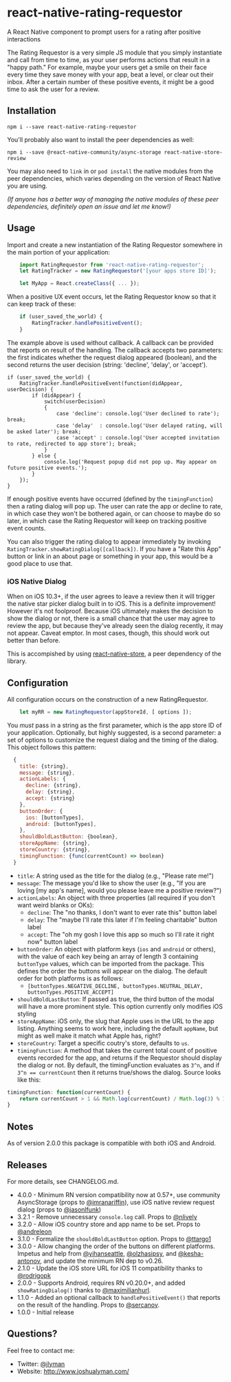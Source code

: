 # react-native-rating-requestor

A React Native component to prompt users for a rating after positive interactions

The Rating Requestor is a very simple JS module that you simply instantiate and call from time to time, as your user performs actions that result in a "happy path." For example, maybe your users get a smile on their face every time they save money with your app, beat a level, or clear out their inbox. After a certain number of these positive events, it might be a good time to ask the user for a review. 

## Installation

    npm i --save react-native-rating-requestor

You'll probably also want to install the peer dependencies as well: 

    npm i --save @react-native-community/async-storage react-native-store-review

 You may also need to `link` in or `pod install` the native modules from the peer dependencies, which varies depending on the version of React Native you are using.

 *(If anyone has a better way of managing the native modules of these peer dependencies, definitely open an issue and let me know!)*

## Usage

Import and create a new instantiation of the Rating Requestor somewhere in the main portion of your application:

````javascript
    import RatingRequestor from 'react-native-rating-requestor';
    let RatingTracker = new RatingRequestor('[your apps store ID]');

    let MyApp = React.createClass({ ... });
````
When a positive UX event occurs, let the Rating Requestor know so that it can keep track of these:

````javascript
	if (user_saved_the_world) {
		RatingTracker.handlePositiveEvent();
	}
````

The example above is used without callback. A callback can be provided that reports on result of the handling. The callback accepts two parameters: the first indicates whether the request dialog appeared (boolean), and the second returns the user decision (string: 'decline', 'delay', or 'accept').

	if (user_saved_the_world) {
		RatingTracker.handlePositiveEvent(function(didAppear, userDecision) {
			if (didAppear) {
				switch(userDecision)
				{
					case 'decline': console.log('User declined to rate'); break;
					case 'delay'  : console.log('User delayed rating, will be asked later'); break;
					case 'accept' : console.log('User accepted invitation to rate, redirected to app store'); break;
				}
			} else {
				console.log('Request popup did not pop up. May appear on future positive events.');
			} 
		});
	}

If enough positive events have occurred (defined by the `timingFunction`) then a rating dialog will pop up. The user can rate the app or decline to rate, in which case they won't be bothered again, or can choose to maybe do so later, in which case the Rating Requestor will keep on tracking positive event counts.

You can also trigger the rating dialog to appear immediately by invoking `RatingTracker.showRatingDialog([callback])`. If you have a "Rate this App" button or link in an about page or something in your app, this would be a good place to use that.

### iOS Native Dialog

When on iOS 10.3+, if the user agrees to leave a review then it will trigger the native star picker dialog built in to iOS. This is a definite improvement! However it's not foolproof. Because iOS ultimately makes the decision to show the dialog or not, there is a small chance that the user may agree to review the app, but because they've already seen the dialog recently, it may not appear. Caveat emptor. In most cases, though, this should work out better than before.

This is accompished by using [react-native-store](https://github.com/oblador/react-native-store-review), a peer dependency of the library.

## Configuration

All configuration occurs on the construction of a new RatingRequestor. 

````javascript
    let myRR = new RatingRequestor(appStoreId, [ options ]);
````

You *must* pass in a string as the first parameter, which is the app store ID of your application. Optionally, but highly suggested, is a second parameter: a set of options to customize the request dialog and the timing of the dialog. This object follows this pattern:

````javascript
  {
    title: {string},
    message: {string},
    actionLabels: {
      decline: {string},
      delay: {string},
      accept: {string}
    },
    buttonOrder: {
      ios: [buttonTypes],
      android: [buttonTypes],
    },
    shouldBoldLastButton: {boolean},
    storeAppName: {string},
    storeCountry: {string},
    timingFunction: {func(currentCount) => boolean}
  }
````

- `title`: A string used as the title for the dialog (e.g., "Please rate me!")
- `message`: The message you'd like to show the user (e.g., "If you are loving [my app's name], would you please leave me a positive review?")
- `actionLabels`: An object with three properties (all required if you don't want weird blanks or OKs):
  - `decline`: The "no thanks, I don't want to ever rate this" button label
  - `delay`: The "maybe I'll rate this later if I'm feeling charitable" button label
  - `accept`: The "oh my gosh I love this app so much so I'll rate it right now" button label
- `buttonOrder`: An object with platform keys (`ios` and `android` or others), with the value of each key being an array of length 3 containing `buttonType` values, which can be imported from the package. This defines the order the buttons will appear on the dialog. The default order for both platforms is as follows:
  - `[buttonTypes.NEGATIVE_DECLINE, buttonTypes.NEUTRAL_DELAY, buttonTypes.POSITIVE_ACCEPT]`
- `shouldBoldLastButton`: If passed as true, the third button of the modal will have a more prominent style. This option currently only modifies iOS styling
- `storeAppName`: iOS only, the slug that Apple uses in the URL to the app listing. Anything seems to work here, including the default `appName`, but might as well make it match what Apple has, right?
- `storeCountry`: Target a specific coutry's store, defaults to `us`.
- `timingFunction`: A method that takes the current total count of positive events recorded for the app, and returns if the Requestor should display the dialog or not. By default, the timingFunction evaluates as `3^n`, and if `3^n == currentCount` then it returns true/shows the dialog. Source looks like this:

```javascript
timingFunction: function(currentCount) {
    return currentCount > 1 && Math.log(currentCount) / Math.log(3) % 1 == 0;
}
```

## Notes

As of version 2.0.0 this package is compatible with both iOS and Android.

## Releases

For more details, see CHANGELOG.md.

- 4.0.0 - Minimum RN version compatibility now at 0.57+, use community AsyncStorage (props to [@imranariffin](https://github.com/imranariffin)), use iOS native review request dialog (props to [@jasonlfunk](https://github.com/jasonlfunk))
- 3.2.1 - Remove unnecessary `console.log` call. Props to [@nlively](https://github.com/nlively)
- 3.2.0 - Allow iOS country store and app name to be set. Props to [@andreleon](https://github.com/andreleon)
- 3.1.0 - Formalize the `shouldBoldLastButton` option. Props to [@ttargo1](https://github.com/ttargo1)
- 3.0.0 - Allow changing the order of the buttons on different platforms. Impetus and help from [@yihanseattle](https://github.com/yihanseattle), [@olzhasipsy](https://github.com/olzhasipsy), and [@kesha-antonov](https://github.com/kesha-antonov), and update the minimum RN dep to v0.26.
- 2.1.0 - Update the iOS store URL for iOS 11 compatibility thanks to [@rodrigopk](https://github.com/rodrigopk)
- 2.0.0 - Supports Android, requires RN v0.20.0+, and added `showRatingDialog()` thanks to [@maximilianhurl](https://github.com/maximilianhurl).
- 1.1.0 - Added an optional callback to `handlePositiveEvent()` that reports on the result of the handling. Props to [@sercanov](https://github.com/sercanov).
- 1.0.0 - Initial release

## Questions?

Feel free to contact me:

- Twitter: [@jlyman](https://www.twitter.com/jlyman)
- Website: http://www.joshualyman.com/

